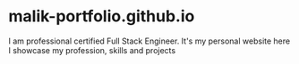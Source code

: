 # malik-portfolio.github.io
I am professional certified Full Stack Engineer. It's my personal website here I showcase my profession, skills and projects
